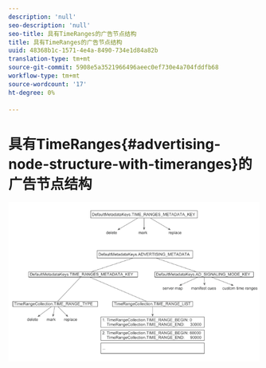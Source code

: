 ```yaml
---
description: 'null'
seo-description: 'null'
seo-title: 具有TimeRanges的广告节点结构
title: 具有TimeRanges的广告节点结构
uuid: 48368b1c-1571-4e4a-8490-734e1d84a82b
translation-type: tm+mt
source-git-commit: 5908e5a3521966496aeec0ef730e4a704fddfb68
workflow-type: tm+mt
source-wordcount: '17'
ht-degree: 0%

---
```



# 具有TimeRanges{#advertising-node-structure-with-timeranges}的广告节点结构

<!--<a id="fig_CD71214FBF8945729FC34CD2F0047EF8"></a>-->

![](assets/psdk_ad-node-structure_web.png)

